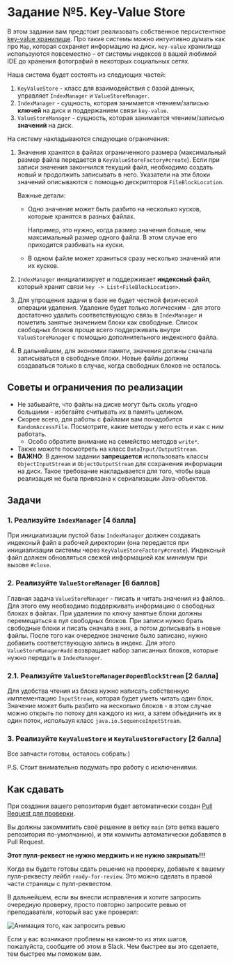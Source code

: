 # Задание №5. Key-Value Store

В этом задании вам предстоит реализовать собственное
персистентное [key-value хранилище](https://en.wikipedia.org/wiki/Key%E2%80%93value_database). Про
такие системы можно
интуитивно думать как про `Map`, которая сохраняет информацию на диск. `key-value`
хранилища используются повсеместно – от системы индексов в вашей любимой IDE до хранения фотографий
в некоторых
социальных сетях.

Наша система будет состоять из следующих частей:

1. `KeyValueStore` - класс для взаимодействия с базой данных, управляет `IndexManager`
   и `ValueStoreManager`.
2. `IndexManager` - сущность, которая занимается чтением/записью **ключей** на диск и поддержанием
   связи `key-value`.
3. `ValueStoreManager` - сущность, которая занимается чтением/записью **значений** на диск.

На систему накладываются следующие ограничения:

1. Значения хранятся в файлах ограниченного размера (максимальный размер файла передается
   в `KeyValueStoreFactory#create`). Если при записи значения закончился текущий файл, необходимо
   создать новый и
   продолжить записывать в него. Указатели на эти блоки значений описываются с помощью
   дескрипторов `FileBlockLocation`.

   Важные детали:
    * Одно значение может быть разбито на несколько кусков, которые хранятся в разных файлах.

      Например, это нужно, когда размер значения больше, чем максимальный размер одного файла. В
      этом случае его
      приходится разбивать на куски.
    * В одном файле может храниться сразу несколько значений или их кусков.
2. `IndexManager` инициализирует и поддерживает **индексный файл**, который хранит
   связи `key -> List<FileBlockLocation>`.
3. Для упрощения задачи в базе не будет честной физической операции удаления. Удаление будет только
   логическим - для
   этого достаточно удалить соответствующую связь в `IndexManager` и пометить занятые значением
   блоки как свободные. Список свободных блоков проще всего поддерживать внутри `ValueStoreManager`
   с помощью дополнительного индексного файла.
4. В дальнейшем, для экономии памяти, значения должны сначала записываться в свободные блоки. Новые
   файлы должны
   создаваться только в случае, когда свободных блоков не осталось.

## Советы и ограничения по реализации

* Не забывайте, что файлы на диске могут быть сколь угодно большими - избегайте считывать их в
  память целиком.
* Скорее всего, для работы с файлами вам понадобится `RandomAccessFile`. Посмотрите, какие методы у
  него есть и как с ним работать.
    * Особо обратите внимание на семейство методов `write*`.
* Также можете посмотреть на класс `DataInput/OutputStream`.
* **ВАЖНО**: В данном задании **запрещается** использовать классы `ObjectInputStream` и
  `ObjectOutputStream` для сохранения информации на диск. Такое требование накладывается для того,
  чтобы ваша реализация не была привязана к сериализации Java-объектов.

## Задачи

### 1. Реализуйте `IndexManager` [4 балла]

При инициализации пустой базы `IndexManager` должен создавать индексный файл в рабочей директории
(она передается при инициализации системы через `KeyValueStoreFactory#create`). Индексный файл 
должен обновляться свежей информацией как минимум при вызове `#close`.

### 2. Реализуйте `ValueStoreManager` [6 баллов]

Главная задача `ValueStoreManager` - писать и читать значения из файлов. Для этого ему необходимо
поддерживать
информацию о свободных блоках в файлах. При удалении по ключу занятые блоки должны перемещаться в
пул свободных блоков.
При записи нужно брать свободные блоки и писать сначала в них, а потом дописывать в новые файлы.
После того как
очередное значение было записано, нужно добавить соответствующую запись в индекс. Для
этого `ValueStoreManager#add`
возвращает набор записанных блоков, которые нужно передать в `IndexManager`.

### 2.1. Реализуйте `ValueStoreManager#openBlockStream` [2 балла]

Для удобства чтения из блока нужно написать собственную имплементацию `InputStream`, которая будет
уметь читать *один*
блок. Значение может быть разбито на несколько блоков - в этом случае можно открыть по потоку для
каждого из них, а
затем объединить их в один поток, используя класс `java.io.SequenceInputStream`.

### 3. Реализуйте `KeyValueStore` и `KeyValueStoreFactory` [2 балла]

Все запчасти готовы, осталось собрать:)

P.S. Стоит внимательно подумать про работу с исключениями.

## Как сдавать

При создании вашего репозитория будет автоматически создан [Pull Request для проверки](../../pull/1).

Вы должны закоммитить своё решение в ветку `main` (это ветка вашего репозитория по-умолчанию), и эти
коммиты
автоматически добавятся в Pull Request.

**Этот пулл-реквест не нужно мерджить и не нужно закрывать!!!**

Когда вы будете готовы сдать решение на проверку, добавьте к вашему пулл-реквесту
лейбл `ready-for-review`. Это можно сделать в правой части страницы с пулл-реквестом.

В дальнейшем, если вы внесли исправления и хотите запросить очередную проверку, просто повторно
запросите ревью от
преподавателя, который вас уже проверял:

![Анимация того, как запросить ревью](https://i.stack.imgur.com/H2XaO.gif)

Если у вас возникают проблемы на каком-то из этих шагов, пожалуйста, сообщите об этом в Slack. Чем
быстрее вы это
сделаете, тем быстрее мы поможем вам.
